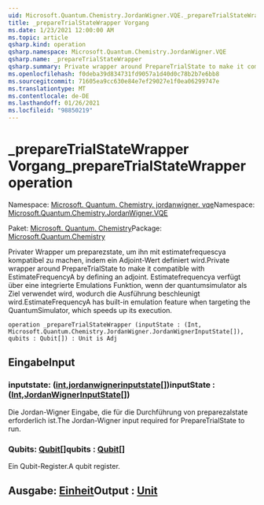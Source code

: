 ```yaml
---
uid: Microsoft.Quantum.Chemistry.JordanWigner.VQE._prepareTrialStateWrapper
title: _prepareTrialStateWrapper Vorgang
ms.date: 1/23/2021 12:00:00 AM
ms.topic: article
qsharp.kind: operation
qsharp.namespace: Microsoft.Quantum.Chemistry.JordanWigner.VQE
qsharp.name: _prepareTrialStateWrapper
qsharp.summary: Private wrapper around PrepareTrialState to make it compatible with EstimateFrequencyA by defining an adjoint. EstimateFrequencyA has built-in emulation feature when targeting the QuantumSimulator, which speeds up its execution.
ms.openlocfilehash: f0deba39d834731fd9057a1d40d0c78b2b7e6bb8
ms.sourcegitcommit: 71605ea9cc630e84e7ef29027e1f0ea06299747e
ms.translationtype: MT
ms.contentlocale: de-DE
ms.lasthandoff: 01/26/2021
ms.locfileid: "98850219"
---
```

# <a name="_preparetrialstatewrapper-operation"></a><span data-ttu-id="bad94-102">_prepareTrialStateWrapper Vorgang</span><span class="sxs-lookup"><span data-stu-id="bad94-102">_prepareTrialStateWrapper operation</span></span>

<span data-ttu-id="bad94-103">Namespace: [Microsoft. Quantum. Chemistry. jordanwigner. vqe](xref:Microsoft.Quantum.Chemistry.JordanWigner.VQE)</span><span class="sxs-lookup"><span data-stu-id="bad94-103">Namespace: [Microsoft.Quantum.Chemistry.JordanWigner.VQE](xref:Microsoft.Quantum.Chemistry.JordanWigner.VQE)</span></span>

<span data-ttu-id="bad94-104">Paket: [Microsoft. Quantum. Chemistry](https://nuget.org/packages/Microsoft.Quantum.Chemistry)</span><span class="sxs-lookup"><span data-stu-id="bad94-104">Package: [Microsoft.Quantum.Chemistry](https://nuget.org/packages/Microsoft.Quantum.Chemistry)</span></span>


<span data-ttu-id="bad94-105">Privater Wrapper um preparezstate, um ihn mit estimatefrequescya kompatibel zu machen, indem ein Adjoint-Wert definiert wird.</span><span class="sxs-lookup"><span data-stu-id="bad94-105">Private wrapper around PrepareTrialState to make it compatible with EstimateFrequencyA by defining an adjoint.</span></span>
<span data-ttu-id="bad94-106">Estimatefrequencya verfügt über eine integrierte Emulations Funktion, wenn der quantumsimulator als Ziel verwendet wird, wodurch die Ausführung beschleunigt wird.</span><span class="sxs-lookup"><span data-stu-id="bad94-106">EstimateFrequencyA has built-in emulation feature when targeting the QuantumSimulator, which speeds up its execution.</span></span>

```qsharp
operation _prepareTrialStateWrapper (inputState : (Int, Microsoft.Quantum.Chemistry.JordanWigner.JordanWignerInputState[]), qubits : Qubit[]) : Unit is Adj
```


## <a name="input"></a><span data-ttu-id="bad94-107">Eingabe</span><span class="sxs-lookup"><span data-stu-id="bad94-107">Input</span></span>

### <a name="inputstate--intjordanwignerinputstate"></a><span data-ttu-id="bad94-108">inputstate: ([int](xref:microsoft.quantum.lang-ref.int),[jordanwignerinputstate](xref:Microsoft.Quantum.Chemistry.JordanWigner.JordanWignerInputState)[])</span><span class="sxs-lookup"><span data-stu-id="bad94-108">inputState : ([Int](xref:microsoft.quantum.lang-ref.int),[JordanWignerInputState](xref:Microsoft.Quantum.Chemistry.JordanWigner.JordanWignerInputState)[])</span></span>

<span data-ttu-id="bad94-109">Die Jordan-Wigner Eingabe, die für die Durchführung von preparezalstate erforderlich ist.</span><span class="sxs-lookup"><span data-stu-id="bad94-109">The Jordan-Wigner input required for PrepareTrialState to run.</span></span>


### <a name="qubits--qubit"></a><span data-ttu-id="bad94-110">Qubits: [Qubit](xref:microsoft.quantum.lang-ref.qubit)[]</span><span class="sxs-lookup"><span data-stu-id="bad94-110">qubits : [Qubit](xref:microsoft.quantum.lang-ref.qubit)[]</span></span>

<span data-ttu-id="bad94-111">Ein Qubit-Register.</span><span class="sxs-lookup"><span data-stu-id="bad94-111">A qubit register.</span></span>



## <a name="output--unit"></a><span data-ttu-id="bad94-112">Ausgabe: [Einheit](xref:microsoft.quantum.lang-ref.unit)</span><span class="sxs-lookup"><span data-stu-id="bad94-112">Output : [Unit](xref:microsoft.quantum.lang-ref.unit)</span></span>

